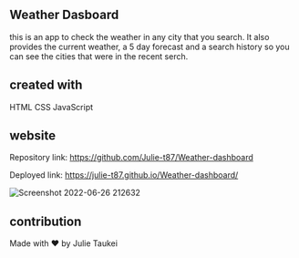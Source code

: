 ## Weather Dasboard
this is an app to check the weather in any city that you search. It also provides the current weather, a 5 day forecast and a search history so you can see the cities that were in the recent serch.

## created with
HTML
CSS
JavaScript

## website
Repository link: https://github.com/Julie-t87/Weather-dashboard

Deployed link: https://julie-t87.github.io/Weather-dashboard/

![Screenshot 2022-06-26 212632](https://user-images.githubusercontent.com/94236932/175854454-85aea6f1-6ae5-4bab-8714-e4870bc8438c.png)

## contribution
Made with ❤️️ by Julie Taukei
